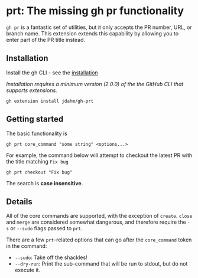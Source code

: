 <!-- [https://github.com/egonelbre/gophers/blob/master/vector/friends/heart-balloon.svg]() -->

# prt: The missing gh pr functionality

`gh pr` is a fantastic set of utilities, but it only accepts the PR number, URL, or branch name. This extension extends this capability by allowing you to enter part of the PR title instead.

## Installation

Install the gh CLI - see the [installation](https://github.com/cli/cli#installation)

*Installation requires a minimum version (2.0.0) of the the GitHub CLI that supports extensions.*

```
gh extension install jdahm/gh-prt
```

## Getting started

The basic functionality is

```
gh prt core_command "some string" <options...>
```

For example, the command below will attempt to checkout the latest PR with the title matching `Fix bug`

```
gh prt checkout "Fix bug"
```

The search is **case insensitive**.

## Details

All of the core commands are supported, with the exception of `create`.
`close` and `merge` are considered somewhat dangerous, and therefore require the `-s` or `--sudo` flags passed to `prt`.

There are a few `prt`-related options that can go after the `core_command` token in the command:

* `--sudo`: Take off the shackles!
* `--dry-run`: Print the sub-command that will be run to stdout, but do not execute it.
